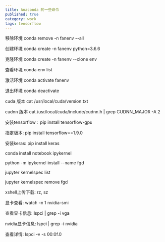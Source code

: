 ```yaml
---
title: Anaconda 的一些命令
published: true
category: work
tags: tensorflow
---
```


移除环境 conda remove -n fanenv --all

创建环境 conda create -n fanenv python=3.6.6

克隆环境 conda create -n fanenv --clone env

查看环境 conda env list

激活环境 conda activate fanenv

退出环境 conda deactivate

cuda 版本
cat /usr/local/cuda/version.txt

cudnn 版本
cat /usr/local/cuda/include/cudnn.h | grep CUDNN_MAJOR -A 2

安装tensorflow：pip install tensorflow-gpu

指定版本: pip install tensorflow==1.9.0

安装keras: pip install keras

conda install notebook ipykernel

python -m ipykernel install --name fgd

jupyter kernelspec list

jupyter kernelspec remove fgd

xshell上传下载: rz, sz

显卡查看: watch -n 1 nvidia-smi

查看显卡信息: lspci | grep -i vga

nvidia显卡信息: lspci | grep -i nvidia

查看详情: lspci -v -s 00:0f.0
